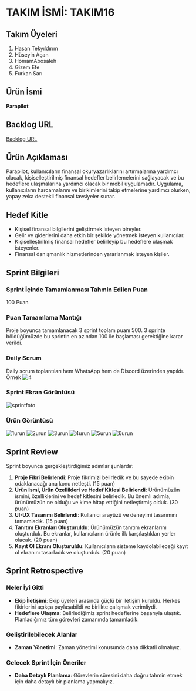 # TAKIM İSMİ: TAKIM16

## Takım Üyeleri
1. Hasan Tekyıldırım
2. Hüseyin Açan
3. HomamAbosaleh
4. Gizem Efe
5. Furkan Sarı

## Ürün İsmi
**Parapilot**

## Backlog URL
[Backlog URL]( https://trello.com/b/yyNR0ALo/1spri%CC%87nt)


## Ürün Açıklaması
Parapilot, kullanıcıların finansal okuryazarlıklarını artırmalarına yardımcı olacak, kişiselleştirilmiş finansal hedefler belirlemelerini sağlayacak ve bu hedeflere ulaşmalarına yardımcı olacak bir mobil uygulamadır. Uygulama, kullanıcıların harcamalarını ve birikimlerini takip etmelerine yardımcı olurken, yapay zeka destekli finansal tavsiyeler sunar.

## Hedef Kitle
- Kişisel finansal bilgilerini geliştirmek isteyen bireyler.
- Gelir ve giderlerini daha etkin bir şekilde yönetmek isteyen kullanıcılar.
- Kişiselleştirilmiş finansal hedefler belirleyip bu hedeflere ulaşmak isteyenler.
- Finansal danışmanlık hizmetlerinden yararlanmak isteyen kişiler.

## Sprint Bilgileri

### Sprint İçinde Tamamlanması Tahmin Edilen Puan
100 Puan

### Puan Tamamlama Mantığı
Proje boyunca tamamlanacak 3 sprint toplam puanı 500. 3 sprinte böldüğümüzde bu sprintin en azından 100 ile başlaması gerektiğine karar verildi.

### Daily Scrum
Daily scrum toplantıları hem WhatsApp hem de Discord üzerinden yapıldı.
Örnek
![4](https://github.com/HomamAbosaleh/TAKIM16/assets/130930838/3967d7c1-db8c-45e8-b177-ad60de702029)


### Sprint Ekran Görüntüsü
![sprintfoto](https://github.com/HomamAbosaleh/TAKIM16/assets/130930838/3d9b64fd-90b6-43f8-a762-547f02122beb)


### Ürün Görüntüsü
![1urun](https://github.com/HomamAbosaleh/TAKIM16/assets/130930838/ae074c09-3494-4ff6-b7b4-31ac4e9cd0c2)
![2urun](https://github.com/HomamAbosaleh/TAKIM16/assets/130930838/77984444-513b-4537-854f-799518980601)
![3urun](https://github.com/HomamAbosaleh/TAKIM16/assets/130930838/5366c529-a86d-498b-8176-aa998a4730da)
![4urun](https://github.com/HomamAbosaleh/TAKIM16/assets/130930838/38675b66-37ba-4730-a089-10855aa878f5)
![5urun](https://github.com/HomamAbosaleh/TAKIM16/assets/130930838/358d71c2-4376-45fb-bff6-aa7c6a70e05c)
![6urun](https://github.com/HomamAbosaleh/TAKIM16/assets/130930838/db745010-f2f7-4cd1-ba73-28097f62d35f)

## Sprint Review
Sprint boyunca gerçekleştirdiğimiz adımlar şunlardır:

1. **Proje Fikri Belirlendi**: Proje fikrimizi belirledik ve bu sayede ekibin odaklanacağı ana konu netleşti. (15 puan)
2. **Ürün İsmi, Ürün Özellikleri ve Hedef Kitlesi Belirlendi**: Ürünümüzün ismini, özelliklerini ve hedef kitlesini belirledik. Bu önemli adımla, ürünümüzün ne olduğu ve kime hitap ettiğini netleştirmiş olduk. (30 puan)
3. **UI-UX Tasarımı Belirlendi**: Kullanıcı arayüzü ve deneyimi tasarımını tamamladık. (15 puan)
4. **Tanıtım Ekranları Oluşturuldu**: Ürünümüzün tanıtım ekranlarını oluşturduk. Bu ekranlar, kullanıcıların ürünle ilk karşılaştıkları yerler olacak. (20 puan)
5. **Kayıt Ol Ekranı Oluşturuldu**: Kullanıcıların sisteme kaydolabileceği kayıt ol ekranını tasarladık ve oluşturduk. (20 puan)

## Sprint Retrospective

### Neler İyi Gitti
- **Ekip İletişimi**: Ekip üyeleri arasında güçlü bir iletişim kuruldu. Herkes fikirlerini açıkça paylaşabildi ve birlikte çalışmak verimliydi.
- **Hedeflere Ulaşma**: Belirlediğimiz sprint hedeflerine başarıyla ulaştık. Planladığımız tüm görevleri zamanında tamamladık.

### Geliştirilebilecek Alanlar
- **Zaman Yönetimi**: Zaman yönetimi konusunda daha dikkatli olmalıyız.

### Gelecek Sprint İçin Öneriler
- **Daha Detaylı Planlama**: Görevlerin süresini daha doğru tahmin etmek için daha detaylı bir planlama yapmalıyız.
